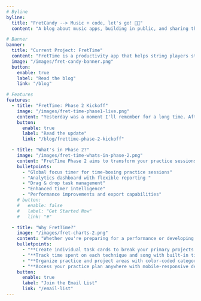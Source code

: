 ```yaml
---
# Byline
byline:
  title: "FretCandy --> Music + code, let's go! 🎸🚀"
  content: "A blog about music apps, building in public, and sharing the ride. Written by a musician-developer building his way back into tech. Follow along for all the highs, lows, and weird ideas..."

# Banner
banner:
  title: "Current Project: FretTime"
  content: "FretTime is a productivity app that helps string players structure their practice sessions with task cards and built-in timers. Instead of scattered practice notes, you get a system designed around how musicians actually work – so, you can chunk your techniques and tunes into focused daily tasks while tracking your progress. <br /><br />Right now, I'm in Phase 2, and I'm adding a global count-down timer, an analytics dashboard, drag & drop functionality, and some other good stuff."
  image: "/images/fret-candy-banner.png"
  button:
    enable: true
    label: "Read the blog"
    link: "/blog"

# Features
features:
  - title: "FretTime: Phase 2 Kickoff"
    image: "/images/fret-time-phase1-live.png"
    content: "Yesterday was a moment I'll remember for a long time. After 14 days of focused development, **FretTime Phase 1** went live at <ins>[frettime.com](https://www.frettime.com)</ins>. 🎉"
    button:
      enable: true
      label: "Read the update"
      link: "/blog/frettime-phase-2-kickoff"

  - title: "What's in Phase 2?"
    image: "/images/fret-time-whats-in-phase-2.png"
    content: "FretTime Phase 2 aims to transform your practice sessions from simple task management into intelligent practice analytics and advanced workflow tools. Building on Phase 1, these features can help musicians understand their practice patterns and optimize their development time. Phase 2 includes:"
    bulletpoints:
      - "Global focus timer for time-boxing practice sessions"
      - "Analytics dashboard with flexible reporting "
      - "Drag & drop task management"
      - "Enhanced timer intelligence"
      - "Performance improvements and export capabilities"
    # button:
    #   enable: false
    #   label: "Get Started Now"
    #   link: "#"

  - title: "Why FretTime?"
    image: "/images/fret-charts-2.png"
    content: "Whether you're preparing for a performance or developing your technical skills, FretTime helps you practice more intentionally and less chaotically. Some key ways to take advantage of FretTime's features include:"
    bulletpoints:
      - "**Create individual task cards to break your primary projects and practice areas into manageable chunks** → Skip the overwhelming practice lists, and organize your work into focused sessions that build momentum"
      - "**Track time spent on each technique and song with built-in timers** → Monitor your practice habits and ensure you're giving adequate attention to every aspect of your development"
      - "**Organize practice and project areas with color-coded categories** → Separate daily technique work from song preparation, repertoire building, and creative projects without losing focus"
      - "**Access your practice plan anywhere with mobile-responsive design** → Whether you're in the practice room, on stage, or traveling, your organized practice session is always available"
    button:
      enable: true
      label: "Join the Email List"
      link: "/email-list"
---
```

